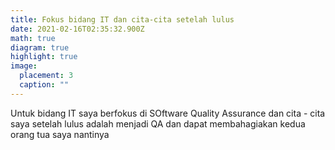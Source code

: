 ```yaml
---
title: Fokus bidang IT dan cita-cita setelah lulus
date: 2021-02-16T02:35:32.900Z
math: true
diagram: true
highlight: true
image:
  placement: 3
  caption: ""
---
```

Untuk bidang IT saya berfokus di SOftware Quality Assurance dan cita - cita saya setelah lulus adalah menjadi QA dan dapat membahagiakan kedua orang tua saya nantinya